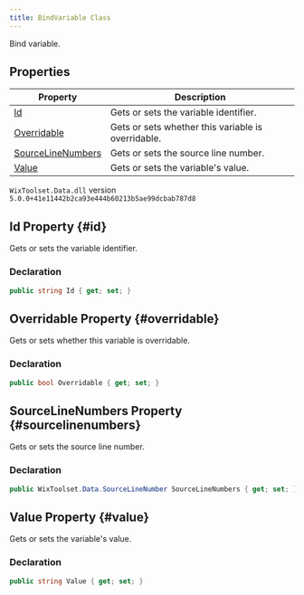 ```yaml
---
title: BindVariable Class
---
```

Bind variable.
## Properties
| Property | Description |
| ------ | ----------- |
| [Id](#id) | Gets or sets the variable identifier. |
| [Overridable](#overridable) | Gets or sets whether this variable is overridable. |
| [SourceLineNumbers](#sourcelinenumbers) | Gets or sets the source line number. |
| [Value](#value) | Gets or sets the variable's value. |
`WixToolset.Data.dll` version `5.0.0+41e11442b2ca93e444b60213b5ae99dcbab787d8`
## Id Property {#id}
Gets or sets the variable identifier.
### Declaration
```cs
public string Id { get; set; }
```
## Overridable Property {#overridable}
Gets or sets whether this variable is overridable.
### Declaration
```cs
public bool Overridable { get; set; }
```
## SourceLineNumbers Property {#sourcelinenumbers}
Gets or sets the source line number.
### Declaration
```cs
public WixToolset.Data.SourceLineNumber SourceLineNumbers { get; set; }
```
## Value Property {#value}
Gets or sets the variable's value.
### Declaration
```cs
public string Value { get; set; }
```
